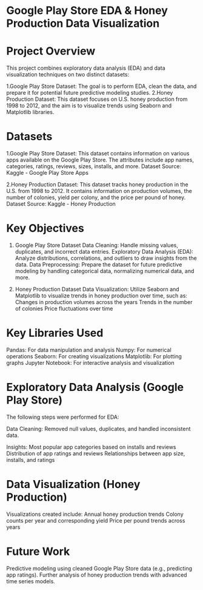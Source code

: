 # Google Play Store EDA & Honey Production Data Visualization

# Project Overview
This project combines exploratory data analysis (EDA) and data visualization techniques on two distinct datasets:

1.Google Play Store Dataset: The goal is to perform EDA, clean the data, and prepare it for potential future predictive modeling studies.
2.Honey Production Dataset: This dataset focuses on U.S. honey production from 1998 to 2012, and the aim is to visualize trends using Seaborn and Matplotlib libraries.

# Datasets

1.Google Play Store Dataset: This dataset contains information on various apps available on the Google Play Store. The attributes include app names, categories, ratings, reviews, sizes, installs, and more.
Dataset Source: Kaggle - Google Play Store Apps

2.Honey Production Dataset: This dataset tracks honey production in the U.S. from 1998 to 2012. It contains information on production volumes, the number of colonies, yield per colony, and the price per pound of honey.
Dataset Source: Kaggle - Honey Production

# Key Objectives

1. Google Play Store Dataset
Data Cleaning: Handle missing values, duplicates, and incorrect data entries.
Exploratory Data Analysis (EDA): Analyze distributions, correlations, and outliers to draw insights from the data.
Data Preprocessing: Prepare the dataset for future predictive modeling by handling categorical data, normalizing numerical data, and more.

2. Honey Production Dataset
Data Visualization: Utilize Seaborn and Matplotlib to visualize trends in honey production over time, such as:
Changes in production volumes across the years
Trends in the number of colonies
Price fluctuations over time

# Key Libraries Used

Pandas: For data manipulation and analysis
Numpy: For numerical operations
Seaborn: For creating visualizations
Matplotlib: For plotting graphs
Jupyter Notebook: For interactive analysis and visualization

# Exploratory Data Analysis (Google Play Store)

The following steps were performed for EDA:

Data Cleaning: Removed null values, duplicates, and handled inconsistent data.

Insights:
Most popular app categories based on installs and reviews
Distribution of app ratings and reviews
Relationships between app size, installs, and ratings

# Data Visualization (Honey Production)

Visualizations created include:
Annual honey production trends
Colony counts per year and corresponding yield
Price per pound trends across years

# Future Work
Predictive modeling using cleaned Google Play Store data (e.g., predicting app ratings).
Further analysis of honey production trends with advanced time series models.
